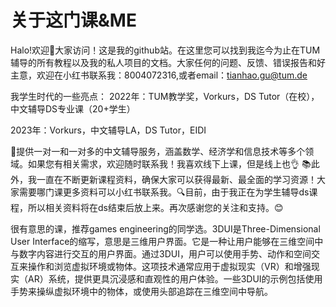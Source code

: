 # 关于这门课&ME
Halo!欢迎👏大家访问！这是我的github站。在这里您可以找到我迄今为止在TUM辅导的所有教程以及我的私人项目的文档。大家任何的问题、反馈、错误报告和好主意，欢迎在小红书联系我：8004072316,或者email：tianhao.gu@tum.de

我学生时代的一些亮点： 
2022年：TUM教学奖，Vorkurs，DS Tutor（在校），中文辅导DS专业课（20+学生）

2023年：Vorkurs，中文辅导LA，DS Tutor，EIDI

💼提供一对一和一对多的中文辅导服务，涵盖数学、经济学和信息技术等多个领域。如果您有相关需求，欢迎随时联系我！我喜欢线下上课，但是线上也👌 📚此外，我一直在不断更新课程资料，确保大家可以获得最新、最全面的学习资源！大家需要哪门课更多资料可以小红书联系我。🔍目前，由于我正在为学生辅导ds课程，所以相关资料将在ds结束后放上来。再次感谢您的关注和支持。😊

很有意思的课，推荐games engineering的同学选。3DUI是Three-Dimensional User Interface的缩写，意思是三维用户界面。它是一种让用户能够在三维空间中与数字内容进行交互的用户界面。通过3DUI，用户可以使用手势、动作和空间交互来操作和浏览虚拟环境或物体。这项技术通常应用于虚拟现实（VR）和增强现实（AR）系统，提供更具沉浸感和直观性的用户体验。一些3DUI的示例包括使用手势来操纵虚拟环境中的物体，或使用头部追踪在三维空间中导航。
